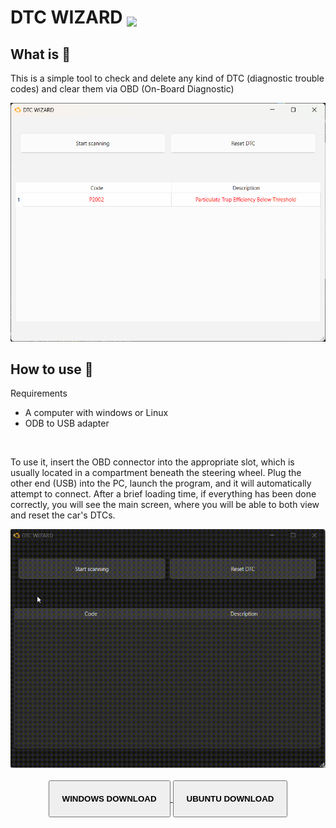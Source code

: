 # DTC WIZARD <img  src="assets/icon.ico" width=30 style="transform:translateY(5px)"/>


## What is 🧙


This is a simple tool to check and delete any kind of DTC (diagnostic trouble codes) and clear them via OBD (On-Board Diagnostic)

<img src="assets/app.png"/>


## How to use 🔧

Requirements

- A computer with windows or Linux
- ODB to USB adapter

<br/>

To use it, insert the OBD connector into the appropriate slot, which is usually located in a compartment beneath the steering wheel. Plug the other end (USB) into the PC, launch the program, and it will automatically attempt to connect. After a brief loading time, if everything has been done correctly, you will see the main screen, where you will be able to both view and reset the car's DTCs.

<img src="assets/demo.gif"/>

<br/>
<br/>

<center>
    <a href="https://google.com">
    <button target="_blank" style="padding:20px;font-weight:900">WINDOWS DOWNLOAD</button>
    </a>
    <button style="padding:20px; font-weight:900">UBUNTU DOWNLOAD</button>
</center>